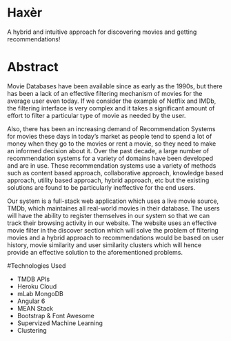 # Haxèr
A hybrid and intuitive approach for discovering movies and getting recommendations! 

# Abstract
Movie Databases have been available since as early as the 1990s, but there has been a lack of an effective filtering mechanism of movies for the average user even today. If we consider the example of Netflix and IMDb, the filtering interface is very complex and it takes a significant amount of effort to filter a particular type of movie as needed by the user.

Also, there has been an increasing demand of Recommendation Systems for movies these days in today’s market as people tend to spend a lot of money when they go to the movies or rent a movie, so they need to make an informed decision about it. Over the past decade, a large number of recommendation systems for a variety of domains have been developed and are in use. These recommendation systems use a variety of methods such as content based approach, collaborative approach, knowledge based approach, utility based approach, hybrid approach, etc but the existing solutions are found to be particularly ineffective for the end users.

Our system is a full-stack web application which uses a live movie source, TMDb, which maintaines all real-world movies in their database. The users will have the ability to register themselves in our system so that we can track their browsing activity in our website. The website uses an effective movie filter in the discover section which will solve the problem of filtering movies and a hybrid approach to recommendations would be based on user history, movie similarity and user similarity clusters which will hence provide an effective solution to the aforementioned problems.

#Technologies Used
* TMDB APIs
* Heroku Cloud
* mLab MongoDB
* Angular 6
* MEAN Stack
* Bootstrap & Font Awesome
* Supervized Machine Learning
* Clustering
